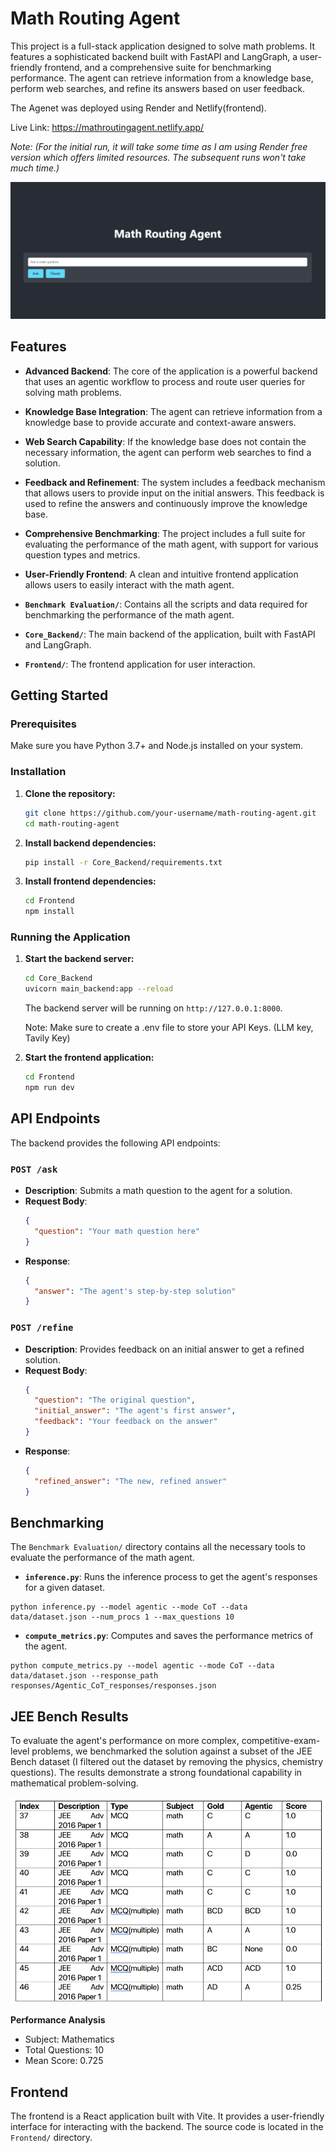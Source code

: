# Math Routing Agent

This project is a full-stack application designed to solve math problems. It features a sophisticated backend built with FastAPI and LangGraph, a user-friendly frontend, and a comprehensive suite for benchmarking performance. The agent can retrieve information from a knowledge base, perform web searches, and refine its answers based on user feedback.

The Agenet was deployed using Render and Netlify(frontend).

Live Link: https://mathroutingagent.netlify.app/

*Note: (For the initial run, it will take some time as I am using Render free version which offers limited resources. The subsequent runs won't take much time.)*

![alt text](image-1.png)

## Features

* **Advanced Backend**: The core of the application is a powerful backend that uses an agentic workflow to process and route user queries for solving math problems.
* **Knowledge Base Integration**: The agent can retrieve information from a knowledge base to provide accurate and context-aware answers.
* **Web Search Capability**: If the knowledge base does not contain the necessary information, the agent can perform web searches to find a solution.
* **Feedback and Refinement**: The system includes a feedback mechanism that allows users to provide input on the initial answers. This feedback is used to refine the answers and continuously improve the knowledge base.
* **Comprehensive Benchmarking**: The project includes a full suite for evaluating the performance of the math agent, with support for various question types and metrics.
* **User-Friendly Frontend**: A clean and intuitive frontend application allows users to easily interact with the math agent.

* **`Benchmark Evaluation/`**: Contains all the scripts and data required for benchmarking the performance of the math agent.
* **`Core_Backend/`**: The main backend of the application, built with FastAPI and LangGraph.
* **`Frontend/`**: The frontend application for user interaction.

## Getting Started

### Prerequisites

Make sure you have Python 3.7+ and Node.js installed on your system.

### Installation

1.  **Clone the repository:**

    ```bash
    git clone https://github.com/your-username/math-routing-agent.git
    cd math-routing-agent
    ```

2.  **Install backend dependencies:**

    ```bash
    pip install -r Core_Backend/requirements.txt
    ```

3.  **Install frontend dependencies:**

    ```bash
    cd Frontend
    npm install
    ```

### Running the Application

1.  **Start the backend server:**

    ```bash
    cd Core_Backend
    uvicorn main_backend:app --reload
    ```

    The backend server will be running on `http://127.0.0.1:8000`.

    Note: Make sure to create a .env file to store your API Keys. (LLM key, Tavily Key)

2.  **Start the frontend application:**

    ```bash
    cd Frontend
    npm run dev
    ```

## API Endpoints

The backend provides the following API endpoints:

### `POST /ask`

* **Description**: Submits a math question to the agent for a solution.
* **Request Body**:
    ```json
    {
      "question": "Your math question here"
    }
    ```
* **Response**:
    ```json
    {
      "answer": "The agent's step-by-step solution"
    }
    ```

### `POST /refine`

* **Description**: Provides feedback on an initial answer to get a refined solution.
* **Request Body**:
    ```json
    {
      "question": "The original question",
      "initial_answer": "The agent's first answer",
      "feedback": "Your feedback on the answer"
    }
    ```
* **Response**:
    ```json
    {
      "refined_answer": "The new, refined answer"
    }
    ```

## Benchmarking

The `Benchmark Evaluation/` directory contains all the necessary tools to evaluate the performance of the math agent.

* **`inference.py`**: Runs the inference process to get the agent's responses for a given dataset.
```
python inference.py --model agentic --mode CoT --data data/dataset.json --num_procs 1 --max_questions 10
```
* **`compute_metrics.py`**: Computes and saves the performance metrics of the agent.
```
python compute_metrics.py --model agentic --mode CoT --data data/dataset.json --response_path responses/Agentic_CoT_responses/responses.json

```
## JEE Bench Results
To evaluate the agent's performance on more complex, competitive-exam-level problems, we benchmarked the solution against a subset of the JEE Bench dataset (I filtered out the dataset by removing the physics, chemistry questions). The results demonstrate a strong foundational capability in mathematical problem-solving.

![alt text](image.png)

**Performance Analysis**
* Subject: Mathematics
* Total Questions: 10
* Mean Score: 0.725


## Frontend

The frontend is a React application built with Vite. It provides a user-friendly interface for interacting with the backend. The source code is located in the `Frontend/` directory.

